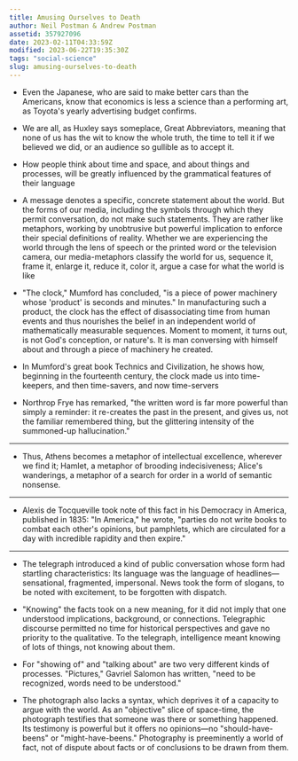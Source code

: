 ```yaml
---
title: Amusing Ourselves to Death
author: Neil Postman & Andrew Postman
assetid: 357927096
date: 2023-02-11T04:33:59Z
modified: 2023-06-22T19:35:30Z
tags: "social-science"
slug: amusing-ourselves-to-death
---
```


*  Even the Japanese, who are said to make better cars than the Americans, know that economics is less a science than a performing art, as Toyota's yearly advertising budget confirms.

*  We are all, as Huxley says someplace, Great Abbreviators, meaning that none of us has the wit to know the whole truth, the time to tell it if we believed we did, or an audience so gullible as to accept it.

*  How people think about time and space, and about things and processes, will be greatly influenced by the grammatical features of their language

*  A message denotes a specific, concrete statement about the world. But the forms of our media, including the symbols through which they permit conversation, do not make such statements. They are rather like metaphors, working by unobtrusive but powerful implication to enforce their special definitions of reality. Whether we are experiencing the world through the lens of speech or the printed word or the television camera, our media-metaphors classify the world for us, sequence it, frame it, enlarge it, reduce it, color it, argue a case for what the world is like

*  "The clock," Mumford has concluded, "is a piece of power machinery whose 'product' is seconds and minutes." In manufacturing such a product, the clock has the effect of disassociating time from human events and thus nourishes the belief in an independent world of mathematically measurable sequences. Moment to moment, it turns out, is not God's conception, or nature's. It is man conversing with himself about and through a piece of machinery he created.

*  In Mumford's great book Technics and Civilization, he shows how, beginning in the fourteenth century, the clock made us into time-keepers, and then time-savers, and now time-servers

*  Northrop Frye has remarked, "the written word is far more powerful than simply a reminder: it re-creates the past in the present, and gives us, not the familiar remembered thing, but the glittering intensity of the summoned-up hallucination."

---

*  Thus, Athens becomes a metaphor of intellectual excellence, wherever we find it; Hamlet, a metaphor of brooding indecisiveness; Alice's wanderings, a metaphor of a search for order in a world of semantic nonsense.

---

*  Alexis de Tocqueville took note of this fact in his Democracy in America, published in 1835: "In America," he wrote, "parties do not write books to combat each other's opinions, but pamphlets, which are circulated for a day with incredible rapidity and then expire."

---

*  The telegraph introduced a kind of public conversation whose form had startling characteristics: Its language was the language of headlines—sensational, fragmented, impersonal. News took the form of slogans, to be noted with excitement, to be forgotten with dispatch.

*  "Knowing" the facts took on a new meaning, for it did not imply that one understood implications, background, or connections. Telegraphic discourse permitted no time for historical perspectives and gave no priority to the qualitative. To the telegraph, intelligence meant knowing of lots of things, not knowing about them.

*  For "showing of" and "talking about" are two very different kinds of processes. "Pictures," Gavriel Salomon has written, "need to be recognized, words need to be understood."

*  The photograph also lacks a syntax, which deprives it of a capacity to argue with the world. As an "objective" slice of space-time, the photograph testifies that someone was there or something happened. Its testimony is powerful but it offers no opinions—no "should-have-beens" or "might-have-beens." Photography is preeminently a world of fact, not of dispute about facts or of conclusions to be drawn from them.

